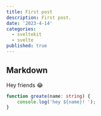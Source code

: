 ```yaml
---
title: First post
description: First post.
date: '2023-4-14'
categories:
  - sveltekit
  - svelte
published: true
---
```


## Markdown

Hey friends 😂

```ts
function greate(name: string) {
	console.log('hey ${name}! ');
}
```
